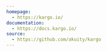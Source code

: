 ```yaml
---
homepage:
  - https://kargo.io/
documentation:
  - https://docs.kargo.io/
source:
  - https://github.com/akuity/kargo
---
```

